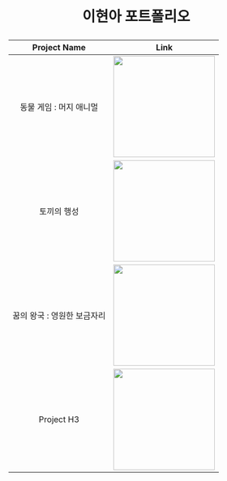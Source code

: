 # <p align="center">이현아 포트폴리오</p>

<div align="center">
  
|Project Name|Link|
|:--:|:--:|
|동물 게임 : 머지 애니멀|[<img src="https://github.com/gusdk337/AnimalGameResult/assets/51481890/e3d18a6d-008b-4106-90f3-b923aa9a54fc" width="200">](https://github.com/gusdk337/AnimalGameResult)|
|토끼의 행성|[<img src="https://github.com/gusdk337/gusdk337/assets/51481890/7504e638-61f1-47fb-892f-5ad30facc9d2" width="200">](https://github.com/gusdk337/RabbitPlanetResult)|
|꿈의 왕국 : 영원한 보금자리|[<img src="https://github.com/gusdk337/gusdk337/assets/51481890/2b4e0e07-25d2-4157-b42f-4f375ad1b714" width="200">](https://github.com/gusdk337/KingdomOfDreamsResult)|
|Project H3|[<img src="https://github.com/gusdk337/gusdk337/assets/51481890/c9bde27a-7a4f-4b3d-bf21-304a050f32e7" width="200">](https://github.com/gusdk337/ProjectH3Result)|

</div>
